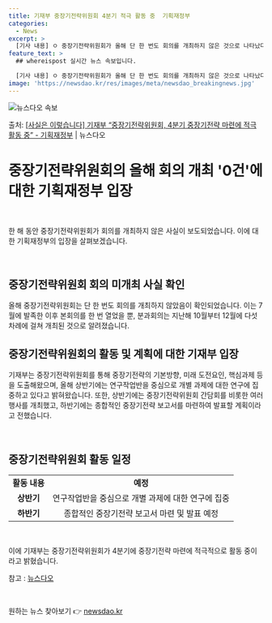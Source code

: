 ```yaml
---
title: 기재부 중장기전략위원회 4분기 적극 활동 중  기획재정부
categories:
  - News
excerpt: >
  [기사 내용] ㅇ 중장기전략위원회가 올해 단 한 번도 회의를 개최하지 않은 것으로 나타났다. ㅇ 지난해 7월…
feature_text: >
  ## whereispost 실시간 뉴스 속보입니다.

  [기사 내용] ㅇ 중장기전략위원회가 올해 단 한 번도 회의를 개최하지 않은 것으로 나타났다. ㅇ 지난해 7월…
image: 'https://newsdao.kr/res/images/meta/newsdao_breakingnews.jpg'
---
```


![뉴스다오 속보](https://newsdao.kr/res/images/meta/newsdao_breakingnews.jpg)

<p>출처: <a href="https://newsdao.kr/3868" rel="dofollow">[사실은 이렇습니다] 기재부 “중장기전략위원회, 4분기 중장기전략 마련에 적극 활동 중” - 기획재정부</a> | 뉴스다오</p>

<h1>중장기전략위원회의 올해 회의 개최 '0건'에 대한 기획재정부 입장</h1>
<p data-ke-size="size16">&nbsp;</p>
한 해 동안 중장기전략위원회가 회의를 개최하지 않은 사실이 보도되었습니다. 이에 대한 기획재정부의 입장을 살펴보겠습니다.
<p data-ke-size="size16">&nbsp;</p>

<h2 data-ke-size="size26">중장기전략위원회 회의 미개최 사실 확인</h2>
<p data-ke-size="size16">올해 중장기전략위원회는 단 한 번도 회의를 개최하지 않았음이 확인되었습니다. 이는 7월에 발족한 이후 본회의를 한 번 열었을 뿐, 분과회의는 지난해 10월부터 12월에 다섯 차례에 걸쳐 개최된 것으로 알려졌습니다.</p>

<h2 data-ke-size="size26">중장기전략위원회의 활동 및 계획에 대한 기재부 입장</h2>
<p data-ke-size="size16">기재부는 중장기전략위원회를 통해 중장기전략의 기본방향, 미래 도전요인, 핵심과제 등을 도출해왔으며, 올해 상반기에는 연구작업반을 중심으로 개별 과제에 대한 연구에 집중하고 있다고 밝혀왔습니다. 또한, 상반기에는 중장기전략위원회 간담회를 비롯한 여러 행사를 개최했고, 하반기에는 종합적인 중장기전략 보고서를 마련하여 발표할 계획이라고 전했습니다.</p>
<p data-ke-size="size16">&nbsp;</p>

<h2 data-ke-size="size26">중장기전략위원회 활동 일정</h2>
<table>
  <tr>
    <td style="text-align: center; height: 17px;"><b>활동 내용</b></td>
    <td style="text-align: center; height: 17px;"><b>예정</b></td>
  </tr>
  <tr>
    <td style="text-align: center; height: 17px;"><b>상반기</b></td>
    <td style="text-align: center; height: 17px;">연구작업반을 중심으로 개별 과제에 대한 연구에 집중</td>
  </tr>
  <tr>
    <td style="text-align: center; height: 17px;"><b>하반기</b></td>
    <td style="text-align: center; height: 17px;">종합적인 중장기전략 보고서 마련 및 발표 예정</td>
  </tr>
</table>
<p data-ke-size="size16">&nbsp;</p>

이에 기재부는 중장기전략위원회가 4분기에 중장기전략 마련에 적극적으로 활동 중이라고 밝혔습니다.

참고 : <a href="https://newsdao.kr/3868">뉴스다오</a>
<p data-ke-size="size16">&nbsp;</p> 

원하는 뉴스 찾아보기 👉 <a href="https://newsdao.kr" rel="dofollow">newsdao.kr</a>



